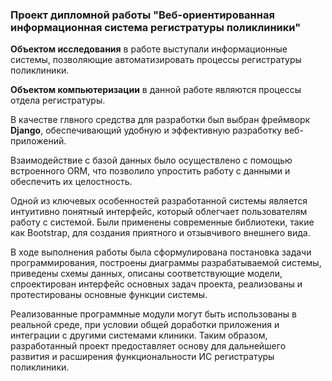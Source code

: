### Проект дипломной работы "Веб-ориентированная информационная система регистратуры поликлиники"

__Объектом исследования__ в работе выступали информационные системы, позволяющие автоматизировать процессы регистратуры поликлиники.

__Объектом компьютеризации__ в данной работе являются процессы отдела регистратуры. 

В качестве глвного средства для разработки был выбран фреймворк __Django__, обеспечивающий удобную и эффективную разработку веб-приложений. 

Взаимодействие с базой данных было осуществлено с помощью встроенного ORM, что позволило упростить работу с данными и обеспечить их целостность.

Одной из ключевых особенностей разработанной системы является интуитивно понятный интерфейс, который облегчает пользователям работу с системой. Были применены современные библиотеки, такие как Bootstrap, для создания приятного и отзывчивого внешнего вида.

В ходе выполнения работы была сформулирована постановка задачи программирования, построены диаграммы разрабатываемой системы, приведены схемы данных, описаны соответствующие модели, спроектирован интерфейс основных задач проекта, реализованы и протестированы основные функции системы.

Реализованные программные модули могут быть использованы в реальной среде, при условии общей доработки приложения и интеграции с другими системами клиники. Таким образом, разработанный проект предоставляет основу для дальнейшего развития и расширения функциональности ИС регистратуры поликлиники.
